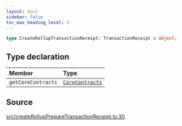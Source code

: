 ```yaml
---
layout: docs
sidebar: false
toc_max_heading_level: 5
---
```


```ts
type CreateRollupTransactionReceipt: TransactionReceipt & object;
```

## Type declaration

| Member | Type |
| :------ | :------ |
| `getCoreContracts` | [`CoreContracts`](../../types/CoreContracts/type-aliases/CoreContracts.md) |

## Source

[src/createRollupPrepareTransactionReceipt.ts:30](https://github.com/OffchainLabs/arbitrum-orbit-sdk/blob/27c24d61cdc7e62a81af29bd04f39d5a3549ecb3/src/createRollupPrepareTransactionReceipt.ts#L30)
